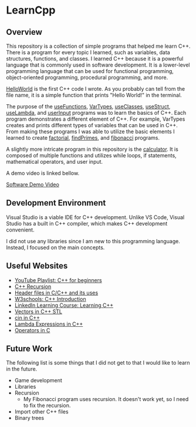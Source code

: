# LearnCpp

## Overview

This repository is a collection of simple programs that helped me learn C++. There is a program for every topic I learned, such as variables, data structures, functions, and classes. I learned C++ because it is a powerful language that is commonly used in software development. It is a lower-level programming language that can be used for functional programming, object-oriented programming, procedural programming, and more. 

[HelloWorld](https://github.com/samanthastaheli/LearnCpp/blob/main/HelloWorld.cpp) is the first C++ code I wrote. As you probably can tell from the file name, it is a simple function that prints "Hello World!" in the terminal. 

The purpose of the [useFunctions](https://github.com/samanthastaheli/LearnCpp/blob/main/useFunctions.cpp), [VarTypes](https://github.com/samanthastaheli/LearnCpp/blob/main/VarTypes.cpp), [useClasses](https://github.com/samanthastaheli/LearnCpp/blob/main/useClasses.cpp), [useStruct](https://github.com/samanthastaheli/LearnCpp/blob/main/useStruct.cpp), [useLambda](https://github.com/samanthastaheli/LearnCpp/blob/main/useLambda.cpp), and [userInput](https://github.com/samanthastaheli/LearnCpp/blob/main/userInput.cpp) programs was to learn the basics of C++. Each program demonstrates a different element of C++. For example, VarTypes creates and prints different types of variables that can be used in C++. From making these programs I was able to utilize the basic elements I learned to create [factorial](https://github.com/samanthastaheli/LearnCpp/blob/main/factorial.cpp), [findPrimes](https://github.com/samanthastaheli/LearnCpp/blob/main/findPrimes.cpp), and [fibonacci](https://github.com/samanthastaheli/LearnCpp/blob/main/fibonacci.cpp) programs.

A slightly more intricate program in this repository is the [calculator](https://github.com/samanthastaheli/LearnCpp/blob/main/calculator.cpp). It is composed of multiple functions and utilizes while loops, if statements, mathematical operators, and user input.  

A demo video is linked bellow.

[Software Demo Video](http://youtube.link.goes.here)

## Development Environment

Visual Studio is a viable IDE for C++ development. Unlike VS Code, Visual Studio has a built in C++ compiler, which makes C++ development convenient.

I did not use any libraries since I am new to this programming language. Instead, I focused on the main concepts.

## Useful Websites

* [YouTube Playlist: C++ for beginners](https://youtube.com/playlist?list=PL43pGnjiVwgQHLPnuH9ch-LhZdwckM8Tq)
* [C++ Recursion](https://www.programiz.com/cpp-programming/recursion)
* [Header files in C/C++ and its uses](https://www.geeksforgeeks.org/header-files-in-c-cpp-and-its-uses/)
* [W3schools: C++ Introduction](https://www.w3schools.com/cpp/cpp_intro.asp)
* [LinkedIn Learning Course: Learning C++](https://www.linkedin.com/learning-login/share?account=2153100&forceAccount=false&redirect=https%3A%2F%2Fwww.linkedin.com%2Flearning%2Flearning-c-plus-plus-14267389%3Ftrk%3Dshare_ent_url%26shareId%3DBA%252BpvcX0QvWEmw8acQUvVw%253D%253D) 
* [Vectors in C++ STL](https://www.geeksforgeeks.org/vector-in-cpp-stl/)
* [cin in C++](https://www.geeksforgeeks.org/cin-in-c/)
* [Lambda Expressions in C++](https://docs.microsoft.com/en-us/cpp/cpp/lambda-expressions-in-cpp?view=msvc-170)
* [Operators in C](https://www.geeksforgeeks.org/operators-in-c-set-1-arithmetic-operators/)

## Future Work

The following list is some things that I did not get to that I would like to learn in the future.

* Game development
* Libraries
* Recursion
  * My Fibonacci program uses recursion. It doesn't work yet, so I need to fix the recursion.  
* Import other C++ files
* Binary trees

